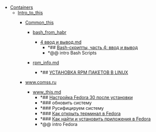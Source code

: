 - <a href = "F:\Node_projects\Node_Way\NBase\_Md\_Index\_Fedora\Containers\cat.Containers\dir.Containers.md">Containers</a>
    - <a href = "F:\Node_projects\Node_Way\NBase\_Md\_Index\_Fedora\Containers\Intro_to_this\cat.Intro_to_this\dir.Intro_to_this.md">Intro_to_this</a>
        - <a href = "F:\Node_projects\Node_Way\NBase\_Md\_Index\_Fedora\Containers\Intro_to_this\Common_this\cat.Common_this\dir.Common_this.md">Common_this</a>
            - <a href = "F:\Node_projects\Node_Way\NBase\_Md\_Index\_Fedora\Containers\Intro_to_this\Common_this\bash_from_habr\cat.bash_from_habr\dir.bash_from_habr.md">bash_from_habr</a>
                - <a href = "F:\Node_projects\Node_Way\NBase\_Md\_Index\_Fedora\Containers\Intro_to_this\Common_this\bash_from_habr\4 ввод и вывод.md">4 ввод и вывод.md</a>
                    - *## [Bash-скрипты, часть 4: ввод и вывод](https://habr.com/ru/company/ruvds/blog/326594/)
                    - *@@ intro Bash Scripts
            
            - <a href = "F:\Node_projects\Node_Way\NBase\_Md\_Index\_Fedora\Containers\Intro_to_this\Common_this\rpm_info.md">rpm_info.md</a>
                - *## [УСТАНОВКА RPM ПАКЕТОВ В LINUX](https://losst.ru/ustanovka-rpm-paketov-v-linux)
        
        - <a href = "F:\Node_projects\Node_Way\NBase\_Md\_Index\_Fedora\Containers\Intro_to_this\www.comss.ru\cat.www.comss.ru\dir.www.comss.ru.md">www.comss.ru</a>
            - <a href = "F:\Node_projects\Node_Way\NBase\_Md\_Index\_Fedora\Containers\Intro_to_this\www.comss.ru\www_this.md">www_this.md</a>
                - *## [Настройка Fedora 30 после установки](https://www.comss.ru/page.php?id=6456)
                - *### обновить систему
                - *### Русифицируем систему
                - *### [Как открыть терминал в Fedora](https://ru.stackoverflow.com/questions/568761/%D0%9A%D0%B0%D0%BA-%D0%BE%D1%82%D0%BA%D1%80%D1%8B%D1%82%D1%8C-%D1%82%D0%B5%D1%80%D0%BC%D0%B8%D0%BD%D0%B0%D0%BB-%D0%B2-fedora)
                - *### [Как найти и установить приложения в Fedora](https://itdoxy.com/%D0%BA%D0%B0%D0%BA-%D0%BD%D0%B0%D0%B9%D1%82%D0%B8-%D0%B8-%D1%83%D1%81%D1%82%D0%B0%D0%BD%D0%BE%D0%B2%D0%B8%D1%82%D1%8C-%D0%BF%D1%80%D0%B8%D0%BB%D0%BE%D0%B6%D0%B5%D0%BD%D0%B8%D1%8F-%D0%B2-fedora/)
                - *@@ intro Fedora 
        
    
